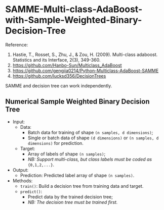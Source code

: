 # SAMME-Multi-class-AdaBoost-with-Sample-Weighted-Binary-Decision-Tree

Reference:
1. Hastie, T., Rosset, S., Zhu, J., & Zou, H. (2009). Multi-class adaboost. Statistics and its Interface, 2(3), 349-360.
2. https://github.com/Hanbo-Sun/Multiclass_AdaBoost
3. https://github.com/gengjia0214/Python-Multiclass-AdaBoost-SAMME
4. https://github.com/lucksd356/DecisionTrees

SAMME and decision tree can work independently.

## Numerical Sample Weighted Binary Decision Tree

* Input:
  * Data:
    * Batch data for training of shape `(n samples, d dimensions)`;
    * Single or batch data of shape `(d dimensions)` or `(n samples, d dimensions)` for prediction.
  * Target:
    * Array of labels of shape `(n samples)`;
    * *NB: Support multi-class, but class labels must be coded as* `{0,1,2,...}`.
* Output:
  * Prediction: Predicted label array of shape `(n samples)`.
* Methods:
  * `train()`: Build a decision tree from training data and target.
  * `predict()`:
    * Predict data by the trained decision tree;
    * *NB: The decision tree must be trained first.*